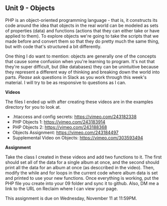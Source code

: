 ## Unit 9 - Objects

PHP is an object-oriented programming language - that is, it constructs its code around the idea that objects in the real world can be modeled as sets of properties (data) and functions (actions that they can either take or have applied to them). To explore objects we're going to take the scripts that we made before and convert them so that they do pretty much the same thing, but with code that's structured a bit differently.

One thing I do want to mention: objects are generally one of the concepts that cause some confusion when you're learning to program. It's not that they're super difficult, but (like databases) they can be unintuitive because they represent a different way of thinking and breaking down the world into parts. *Please* ask questions in Slack as you work through this week's material. I will try to be as responsive to questions as I can.

**Videos**

The files I ended up with after creating these videos are in the examples directory for you to look at.

- .htaccess and config secrets: <https://vimeo.com/243182338>
- PHP Objects 1: <https://vimeo.com/243183914>
- PHP Objects 2: <https://vimeo.com/243188368>
- Objects Assignment: <https://vimeo.com/243184497>
- Supplemental Video on Objects: <https://vimeo.com/303593494>

**Assignment**

Take the class I created in these videos and add two functions to it. The first should set all of the data for a single album at once, and the second should print all the data for an album at once (as desccribed in the video). Then, modify the while and for loops in the current code where album data is set and printed to use your new functions. Once everything is working, put the PHP file you create into your 09 folder and sync it to github. Also, DM me a link to the URL on Reclaim where I can view your page.

This assignment is due on Wednesday, November 11 at 11:59PM.
